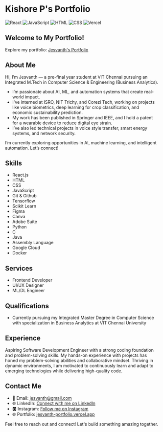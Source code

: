 # Kishore P's Portfolio

![React](https://img.shields.io/badge/React-17.0.2-blue)
![JavaScript](https://img.shields.io/badge/JavaScript-ES6-yellow)
![HTML](https://img.shields.io/badge/HTML-5-orange)
![CSS](https://img.shields.io/badge/CSS-3-blueviolet)
![Vercel](https://img.shields.io/badge/Deployed%20on-Vercel-brightgreen)

## Welcome to My Portfolio!

Explore my portfolio: [Jesvanth's Portfolio](https://jesvanth-portfolio.vercel.app/)

## About Me

Hi, I’m Jesvanth — a pre-final year student at VIT Chennai pursuing an Integrated M.Tech in Computer Science & Engineering (Business Analytics).

- I’m passionate about AI, ML, and automation systems that create real-world impact.
- I've interned at ISRO, NIT Trichy, and Corezi Tech, working on projects like voice biometrics, deep learning for crop classification, and economic sustainability prediction.
- My work has been published in Springer and IEEE, and I hold a patent for a wearable device to reduce digital eye strain.
- I’ve also led technical projects in voice style transfer, smart energy systems, and network security.

I’m currently exploring opportunities in AI, machine learning, and intelligent automation. Let’s connect!

## Skills

- React.js
- HTML
- CSS
- JavaScript
- Git & Github
- Tensorflow
- Scikit Learn
- Figma
- Canva
- Adobe Suite
- Python
- C
- Java
- Assembly Language
- Google Cloud
- Docker

## Services

- Frontend Developer
- UI/UX Designer
- ML/DL Engineer

## Qualifications

- Currently pursuing my Integrated Master Degree in Computer Science with specialization in Business Analytics at VIT Chennai University

## Experience

Aspiring Software Development Engineer with a strong coding foundation and problem-solving skills. My hands-on experience with projects has honed my problem-solving abilities and collaborative mindset. Thriving in dynamic environments, I am motivated to continuously learn and adapt to emerging technologies while delivering high-quality code.

## Contact Me

- 📧 Email: jesvanth@gmail.com
- 🌐 LinkedIn: [Connect with me on LinkedIn](https://www.linkedin.com/in/jesvanth/)
- 🅾 Instagram: [Follow me on Instagram](https://www.instagram.com/jesvanthhh/)
- 🌐 Portfolio: [jesvanth-portfolio.vercel.app](https://jesvanth-portfolio.vercel.app/)

Feel free to reach out and connect! Let's build something amazing together.
